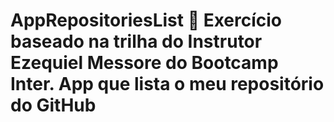 # AppRepositoriesList :tada: Exercício baseado na trilha do Instrutor Ezequiel Messore do Bootcamp Inter. App que lista o meu repositório do GitHub
